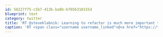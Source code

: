 ```yaml
---
id: 58227f75-c5b7-413b-ba8b-bf056310155d
blueprint: text
category: twitter
title: 'RT @steveklabnik: Learning to refactor is much more important than knowing how to write code in the first place.'
caption: 'RT <span class="username username_linked">@<a href="https://twitter.com/steveklabnik" title="steveklabnik">steveklabnik</a></span>: Learning to refactor is much more important than knowing how to write code in the first place.'
---
```

